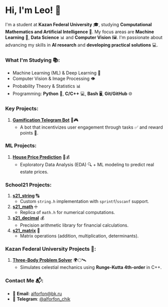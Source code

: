 # Hi, I'm Leo! 👋

I'm a student at **Kazan Federal University** 🎓, studying **Computational Mathematics and Artificial Intelligence** 🤖. My focus areas are **Machine Learning** 🧠, **Data Science** 📊 and **Computer Vision** 🖼️. I'm passionate about advancing my skills in **AI research** and **developing practical solutions** 💻.

### **What I'm Studying** 📚:
- Machine Learning (ML) & Deep Learning 🤖
- Computer Vision & Image Processing 👁️
- Probability Theory & Statistics 📊
- Programming: **Python** 🐍, **C/C++** 💻, **Bash** 🖥️, **Git/GitHub** 🌐

### **Key Projects**:
1. **[Gamification Telegram Bot](https://github.com/LeonidMitrofanov/Gamification_tg_bot)** 🤖🎮
   - A bot that incentivizes user engagement through tasks ✅ and reward points 🎯.

### **ML Projects**:
1. **[House Price Prediction](https://github.com/LeonidMitrofanov/)** 🏡💰
   - Exploratory Data Analysis (EDA) 🔍 + ML modeling to predict real estate prices.

### **School21 Projects**:
1. **[s21_string](https://github.com/LeonidMitrofanov/s21_string)** 🔠
   - Custom `string.h` implementation with `sprintf`/`sscanf` support. 
2. **[s21_math](https://github.com/LeonidMitrofanov/s21_math)** ➗  
   - Replica of `math.h` for numerical computations.
3. **[s21_decimal](https://github.com/LeonidMitrofanov/s21_decimal)** 💰  
   - Precision arithmetic library for financial calculations.
4. **[s21_matrix](https://github.com/LeonidMitrofanov/s21_matrix)** 📐  
   - Matrix operations (addition, multiplication, determinants).

### **Kazan Federal University Projects** 🌌:
1. **[Three-Body Problem Solver](https://github.com/LeonidMitrofanov/Three-Body_Problem)** 🌍🌕🛰️
   - Simulates celestial mechanics using **Runge-Kutta 4th-order** in C++.

### **Contact Me** 📬:
- 📧 **Email**: alforfon@bk.ru
- 📱 **Telegram**: [@alforfon_chik](https://t.me/alforfon_chik)
